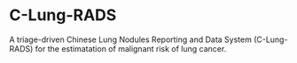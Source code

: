 # C-Lung-RADS
A triage-driven Chinese Lung Nodules Reporting and Data System (C-Lung-RADS) for the estimatation of malignant risk of lung cancer.
